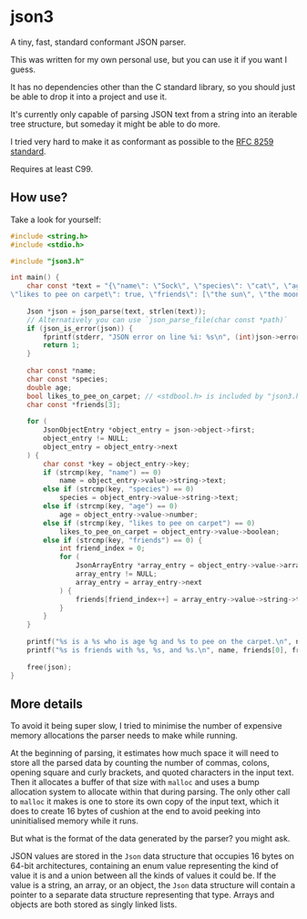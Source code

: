 # json3

A tiny, fast, standard conformant JSON parser.

This was written for my own personal use, but you can use it if you want I guess.

It has no dependencies other than the C standard library, so you should just be able to drop it into a project and use it.

It's currently only capable of parsing JSON text from a string into an iterable tree structure, but someday it might be able to do more.

I tried very hard to make it as conformant as possible to the [RFC 8259 standard](https://tools.ietf.org/html/rfc8259).

Requires at least C99.

## How use?

Take a look for yourself:

```c
#include <string.h>
#include <stdio.h>

#include "json3.h"

int main() {
	char const *text = "{\"name\": \"Sock\", \"species\": \"cat\", \"age\": 100,\
\"likes to pee on carpet\": true, \"friends\": [\"the sun\", \"the moon\", \"the stars\"]}";
  
	Json *json = json_parse(text, strlen(text));
	// Alternatively you can use `json_parse_file(char const *path)`
	if (json_is_error(json)) {
		fprintf(stderr, "JSON error on line %i: %s\n", (int)json->error->line, json->error->message);
		return 1;
	}
	
	char const *name;
	char const *species;
	double age;
	bool likes_to_pee_on_carpet; // <stdbool.h> is included by "json3.h" if you're not using c++
	char const *friends[3];
	
	for (
		JsonObjectEntry *object_entry = json->object->first;
		object_entry != NULL;
		object_entry = object_entry->next
	) {
		char const *key = object_entry->key;
		if (strcmp(key, "name") == 0)
			name = object_entry->value->string->text;
		else if (strcmp(key, "species") == 0)
			species = object_entry->value->string->text;
		else if (strcmp(key, "age") == 0)
			age = object_entry->value->number;
		else if (strcmp(key, "likes to pee on carpet") == 0)
			likes_to_pee_on_carpet = object_entry->value->boolean;
		else if (strcmp(key, "friends") == 0) {
			int friend_index = 0;
			for (
				JsonArrayEntry *array_entry = object_entry->value->array->first;
				array_entry != NULL;
				array_entry = array_entry->next
			) {
				friends[friend_index++] = array_entry->value->string->text;
			}
		}
	}
	
	printf("%s is a %s who is age %g and %s to pee on the carpet.\n", name, species, age, likes_to_pee_on_carpet ? "likes" : "does not like");
	printf("%s is friends with %s, %s, and %s.\n", name, friends[0], friends[1], friends[2]);
	
	free(json);
}
```
## More details

To avoid it being super slow, I tried to minimise the number of expensive memory allocations the parser needs to make while running.

At the beginning of parsing, it estimates how much space it will need to store all the parsed data by counting the number of commas, colons, opening square and curly brackets, and quoted characters in the input text. Then it allocates a buffer of that size with `malloc` and uses a bump allocation system to allocate within that during parsing. The only other call to `malloc` it makes is one to store its own copy of the input text, which it does to create 16 bytes of cushion at the end to avoid peeking into uninitialised memory while it runs.

But what is the format of the data generated by the parser? you might ask.

JSON values are stored in the `Json` data structure that occupies 16 bytes on 64-bit architectures, containing an enum value representing the kind of value it is and a union between all the kinds of values it could be. If the value is a string, an array, or an object, the `Json` data structure will contain a pointer to a separate data structure representing that type. Arrays and objects are both stored as singly linked lists.
